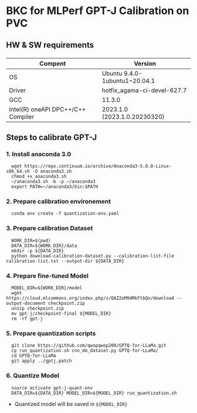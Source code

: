 # BKC for MLPerf GPT-J Calibration on PVC

## HW & SW requirements
###
| Compent | Version |
|  -  | -  |
| OS | Ubuntu 9.4.0-1ubuntu1~20.04.1 |
| Driver | hotfix_agama-ci-devel-627.7 |
| GCC | 11.3.0 |
| Intel(R) oneAPI DPC++/C++ Compiler | 2023.1.0 (2023.1.0.20230320) |

## Steps to calibrate GPT-J
### 1. Install anaconda 3.0
```
  wget https://repo.continuum.io/archive/Anaconda3-5.0.0-Linux-x86_64.sh -O anaconda3.sh
  chmod +x anaconda3.sh
  ~/anaconda3.sh -b -p ~/anaconda3
  export PATH=~/anaconda3/bin:$PATH
```

### 2. Prepare calibration environement
```
  conda env create -f quantization-env.yaml
```

### 3. Prepare calibration Dataset
```
  WORK_DIR=$(pwd)
  DATA_DIR=${WORK_DIR}/data
  mkdir -p ${DATA_DIR}
  python download-calibration-dataset.py --calibration-list-file calibration-list.txt --output-dir ${DATA_DIR}
```

### 4. Prepare fine-tuned Model
```
  MODEL_DIR=${WORK_DIR}/model
  wget https://cloud.mlcommons.org/index.php/s/QAZ2oM94MkFtbQx/download --output-document checkpoint.zip
  unzip checkpoint.zip
  mv gpt-j/checkpoint-final ${MODEL_DIR}
  rm -rf gpt-j
```

### 5. Prepare quantization scripts
```
  git clone https://github.com/qwopqwop200/GPTQ-for-LLaMa.git
  cp run_quantization.sh cnn_dm_dataset.py GPTQ-for-LLaMa/
  cd GPTQ-for-LLaMa
  git apply ../gptj.patch
```

### 6. Quantize Model
```
  source activate gpt-j-quant-env
  DATA_DIR=${DATA_DIR} MODEL_DIR=${MODEL_DIR} run_quantization.sh
```

* Quantized model will be saved in `${MODEL_DIR}`
